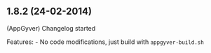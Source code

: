 ## 1.8.2 (24-02-2014)

(AppGyver) Changelog started

Features:
    - No code modifications, just build with `appgyver-build.sh`
